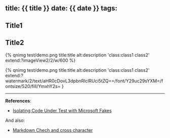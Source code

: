 title: {{ title }}
date: {{ date }}
tags:
---


<!--more-->

## Title1



## Title2


{% qnimg test/demo.png title:title alt:description 'class:class1 class2' extend:?imageView2/2/w/600 %}


{% qnimg test/demo.png title:title alt:description 'class:class1 class2' extend:?watermark/2/text/aHR0cDovL3dpbnRlclRUci5tZQ==/font/Y29uc29sYXM=/fontsize/520/fill/YmxhY2s= }


---

**References**:

- [Isolating Code Under Test with Microsoft Fakes](https://msdn.microsoft.com/en-us/library/hh549175.aspx)


And also:

- [Markdown Chech and cross character](http://stackoverflow.com/questions/712132/in-html-i-can-make-a-checkmark-with-x2713-is-there-a-corresponding-x-mark)
